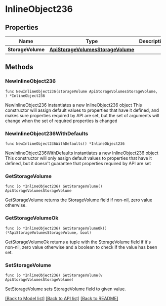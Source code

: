 # InlineObject236

## Properties

Name | Type | Description | Notes
------------ | ------------- | ------------- | -------------
**StorageVolume** | [**ApiStorageVolumesStorageVolume**](_api_storage_volumes_storageVolume.md) |  | 

## Methods

### NewInlineObject236

`func NewInlineObject236(storageVolume ApiStorageVolumesStorageVolume, ) *InlineObject236`

NewInlineObject236 instantiates a new InlineObject236 object
This constructor will assign default values to properties that have it defined,
and makes sure properties required by API are set, but the set of arguments
will change when the set of required properties is changed

### NewInlineObject236WithDefaults

`func NewInlineObject236WithDefaults() *InlineObject236`

NewInlineObject236WithDefaults instantiates a new InlineObject236 object
This constructor will only assign default values to properties that have it defined,
but it doesn't guarantee that properties required by API are set

### GetStorageVolume

`func (o *InlineObject236) GetStorageVolume() ApiStorageVolumesStorageVolume`

GetStorageVolume returns the StorageVolume field if non-nil, zero value otherwise.

### GetStorageVolumeOk

`func (o *InlineObject236) GetStorageVolumeOk() (*ApiStorageVolumesStorageVolume, bool)`

GetStorageVolumeOk returns a tuple with the StorageVolume field if it's non-nil, zero value otherwise
and a boolean to check if the value has been set.

### SetStorageVolume

`func (o *InlineObject236) SetStorageVolume(v ApiStorageVolumesStorageVolume)`

SetStorageVolume sets StorageVolume field to given value.



[[Back to Model list]](../README.md#documentation-for-models) [[Back to API list]](../README.md#documentation-for-api-endpoints) [[Back to README]](../README.md)


